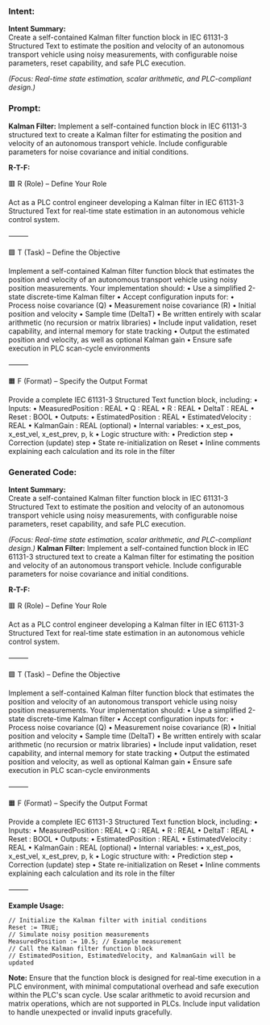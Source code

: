 ### Intent:
**Intent Summary:**  
Create a self-contained Kalman filter function block in IEC 61131-3 Structured Text to estimate the position and velocity of an autonomous transport vehicle using noisy measurements, with configurable noise parameters, reset capability, and safe PLC execution.  

*(Focus: Real-time state estimation, scalar arithmetic, and PLC-compliant design.)*

### Prompt:
**Kalman Filter:**
Implement a self-contained function block in IEC 61131-3 structured text to create a Kalman filter for estimating the position and velocity of an autonomous transport vehicle. Include configurable parameters for noise covariance and initial conditions.

**R-T-F:**

🟥 R (Role) – Define Your Role

Act as a PLC control engineer developing a Kalman filter in IEC 61131-3 Structured Text for real-time state estimation in an autonomous vehicle control system.

⸻

🟩 T (Task) – Define the Objective

Implement a self-contained Kalman filter function block that estimates the position and velocity of an autonomous transport vehicle using noisy position measurements. Your implementation should:
	•	Use a simplified 2-state discrete-time Kalman filter
	•	Accept configuration inputs for:
	•	Process noise covariance (Q)
	•	Measurement noise covariance (R)
	•	Initial position and velocity
	•	Sample time (DeltaT)
	•	Be written entirely with scalar arithmetic (no recursion or matrix libraries)
	•	Include input validation, reset capability, and internal memory for state tracking
	•	Output the estimated position and velocity, as well as optional Kalman gain
	•	Ensure safe execution in PLC scan-cycle environments

⸻

🟧 F (Format) – Specify the Output Format

Provide a complete IEC 61131-3 Structured Text function block, including:
	•	Inputs:
	•	MeasuredPosition : REAL
	•	Q : REAL
	•	R : REAL
	•	DeltaT : REAL
	•	Reset : BOOL
	•	Outputs:
	•	EstimatedPosition : REAL
	•	EstimatedVelocity : REAL
	•	KalmanGain : REAL (optional)
	•	Internal variables:
	•	x_est_pos, x_est_vel, x_est_prev, p, k
	•	Logic structure with:
	•	Prediction step
	•	Correction (update) step
	•	State re-initialization on Reset
	•	Inline comments explaining each calculation and its role in the filter

### Generated Code:
**Intent Summary:**  
Create a self-contained Kalman filter function block in IEC 61131-3 Structured Text to estimate the position and velocity of an autonomous transport vehicle using noisy measurements, with configurable noise parameters, reset capability, and safe PLC execution.  

*(Focus: Real-time state estimation, scalar arithmetic, and PLC-compliant design.)*
**Kalman Filter:**
Implement a self-contained function block in IEC 61131-3 structured text to create a Kalman filter for estimating the position and velocity of an autonomous transport vehicle. Include configurable parameters for noise covariance and initial conditions.

**R-T-F:**

🟥 R (Role) – Define Your Role

Act as a PLC control engineer developing a Kalman filter in IEC 61131-3 Structured Text for real-time state estimation in an autonomous vehicle control system.

⸻

🟩 T (Task) – Define the Objective

Implement a self-contained Kalman filter function block that estimates the position and velocity of an autonomous transport vehicle using noisy position measurements. Your implementation should:
	•	Use a simplified 2-state discrete-time Kalman filter
	•	Accept configuration inputs for:
	•	Process noise covariance (Q)
	•	Measurement noise covariance (R)
	•	Initial position and velocity
	•	Sample time (DeltaT)
	•	Be written entirely with scalar arithmetic (no recursion or matrix libraries)
	•	Include input validation, reset capability, and internal memory for state tracking
	•	Output the estimated position and velocity, as well as optional Kalman gain
	•	Ensure safe execution in PLC scan-cycle environments

⸻

🟧 F (Format) – Specify the Output Format

Provide a complete IEC 61131-3 Structured Text function block, including:
	•	Inputs:
	•	MeasuredPosition : REAL
	•	Q : REAL
	•	R : REAL
	•	DeltaT : REAL
	•	Reset : BOOL
	•	Outputs:
	•	EstimatedPosition : REAL
	•	EstimatedVelocity : REAL
	•	KalmanGain : REAL (optional)
	•	Internal variables:
	•	x_est_pos, x_est_vel, x_est_prev, p, k
	•	Logic structure with:
	•	Prediction step
	•	Correction (update) step
	•	State re-initialization on Reset
	•	Inline comments explaining each calculation and its role in the filter

⸻

**Example Usage:**
```plaintext
// Initialize the Kalman filter with initial conditions
Reset := TRUE;
// Simulate noisy position measurements
MeasuredPosition := 10.5; // Example measurement
// Call the Kalman filter function block
// EstimatedPosition, EstimatedVelocity, and KalmanGain will be updated
```

**Note:**
Ensure that the function block is designed for real-time execution in a PLC environment, with minimal computational overhead and safe execution within the PLC's scan cycle. Use scalar arithmetic to avoid recursion and matrix operations, which are not supported in PLCs. Include input validation to handle unexpected or invalid inputs gracefully.
